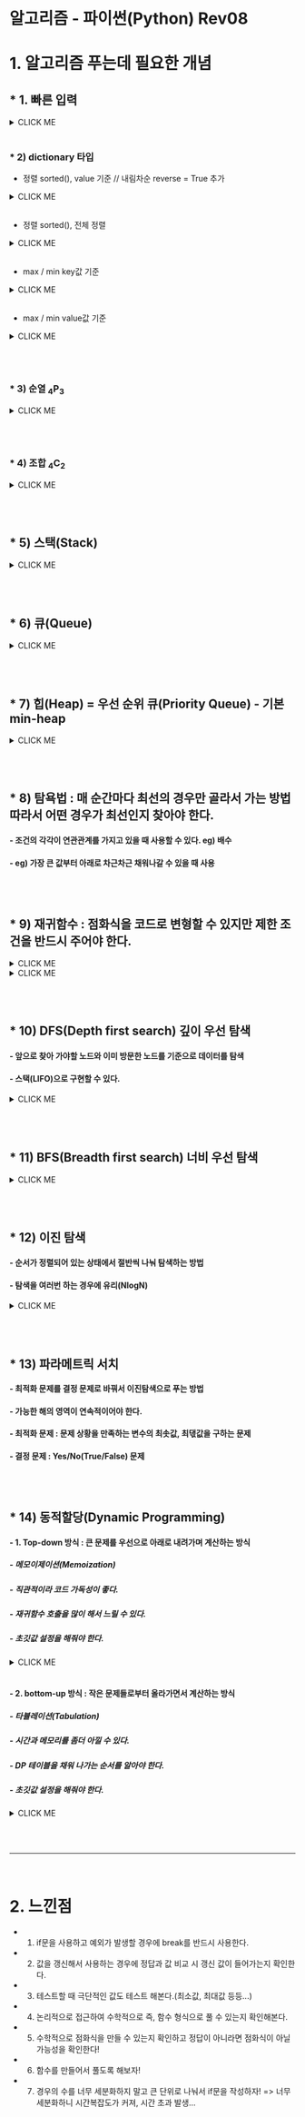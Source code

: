 # 알고리즘 - 파이썬(Python) Rev08

# 1. 알고리즘 푸는데 필요한 개념

## * 1. 빠른 입력
 <details><summary>CLICK ME</summary>
 
 ```python
  import sys<br>
  sys.stdin.readline().strip() # strip을 사용하지 않으면 \n이 추가적으로 들어가게 된다.
 ```
 
 </details>
 
 <br>
 
### * 2) dictionary 타입<br>

   + 정렬 sorted(), value 기준 // 내림차순 reverse = True 추가
   
   <details><summary>CLICK ME</summary>
 
   ```python
   d = dict() # == d = {}
   sorted(d, key = lambda x : dict[x])
   ```

   ```python
   d = dict() # == d = {}
   sorted(d.items(), key = lambda x : x[1])
   ```
   </details> 

 
   <br>
   
  + 정렬 sorted(), 전체 정렬

   <details><summary>CLICK ME</summary>
 
   ```python
   d = dict() # == d = {}
   sorted(d.items())
   ```

   </details> 
  
   <br>
   
  + max / min key값 기준
   <details><summary>CLICK ME</summary>
 
   ```python
   d = dict() # == d = {}
   max(d, key = d.get)
   min(d, key = d.get)
   ```
   </details> 
   
   <br>
   
  + max / min value값 기준
   <details><summary>CLICK ME</summary>
 
   ```python
   d = dict() # == d = {}
   max(d.values())
   min(d.values())
   ```
   </details> 
   
<br><br>

### * 3) 순열 <sub>4</sub>P<sub>3</sub><br>

<details><summary>CLICK ME</summary>
 
```python
from itertools import permutations
v = [0, 1, 2, 3]
for i in permutations(v, 3): # v에서 4개를 뽑아서 나열
    print(i)
```
</details> 
   
<br><br>

### * 4) 조합 <sub>4</sub>C<sub>2</sub><br>

<details><summary>CLICK ME</summary>
 
```python
from itertools import combinations
v = [0, 1, 2, 3]
for i in combinations(v, 2): # v에서 4개를 뽑아서 나열
    print(i)
```
</details> 

<br><br>

## * 5) 스택(Stack)<br>

<details><summary>CLICK ME</summary>
 
```python
s = []
s.append('값1') # queue에 값을 추가 ['값1']
s.append('값2') # ['값1', '값2']
s.append('값3') # ['값1', '값2', '값3']
while len(s) > 0:
    print(s[-1])
    print(s.pop(-1)) # == print(s.pop()) 제일 뒤에 값이 순차적으로 빠진다. 따라서 ['값1', '값2'] -> ['값1'] ->[]이 된다.
```
</details> 

<br><br>

## * 6) 큐(Queue)<br>
 
<details><summary>CLICK ME</summary>
 
```python
from collections import deque
q = deque
q.append('값1') # queue에 값을 추가 ['값1']
q.append('값2') # ['값1', '값2']
q.appendleft('값3') # ['값3', '값1', '값2']
print(q.pop()) # 제일 뒤에 값('값2')이 빠진다. 따라서 ['값3', '값1']이 된다.
print(q.popleft()) # 제일 앞에 값('값3')이 빠진다. 따라서 ['값1']이 된다.
```
</details> 

<br><br>

## * 7) 힙(Heap) = 우선 순위 큐(Priority Queue) - 기본 min-heap<br>
 
<details><summary>CLICK ME</summary>
 
```python
import heapq as hq
pq = []
hq.heappush(pq, 6)
hq.heappush(pq, 12)
hq.heappush(pq, 0)
hq.heappush(pq, -5)
hq.heappush(pq, 8) # pq = [-5, 0, 6, 8, 12]

while pq:
    print(pq[0])
    hq.heappop(pq) # -5제거 -> 0제거 -> 6제거 -> 8제거 -> 12제거
```
</details> 

<br><br>

## * 8) 탐욕법 : 매 순간마다 최선의 경우만 골라서 가는 방법 따라서 어떤 경우가 최선인지 찾아야 한다.<br>
#### - 조건의 각각이 연관관계를 가지고 있을 때 사용할 수 있다. eg) 배수
#### - eg) 가장 큰 값부터 아래로 차근차근 채워나갈 수 있을 때 사용

<br><br>

## * 9) 재귀함수 : 점화식을 코드로 변형할 수 있지만 제한 조건을 반드시 주어야 한다.<br>
 
<details><summary>CLICK ME</summary>
 
```python
 # 재귀함수 예제
 def recursive_function(i):
     # 100을 호출했을 때 종료
     if i == 100:
         return
     print(i, '번째 재귀함수에서', i+1, '번째 재귀함수를 호출합니다.')
     recursive_function(i+1)
     print(i, '번째 재귀함수를 종료합니다.')
 
 recursive_function(1)
 
 ```
</details> 

<details><summary>CLICK ME</summary>
 
```python
 # eg) 최대공약수 구하는 방법 - 유클리드 호제법
 def gcd(a, b):
    if a % b == 0:
        return b
    else:
        return gcd(b, a % b)
 
 print(gcd(192, 162))
```
</details> 

<br><br>

## * 10) DFS(Depth first search) 깊이 우선 탐색<br>
#### - 앞으로 찾아 가야할 노드와 이미 방문한 노드를 기준으로 데이터를 탐색
#### - 스택(LIFO)으로 구현할 수 있다.
 
<details><summary>CLICK ME</summary>
 
```python
 # DFS 메소드 정의
# v는 시작 노드, visited는 각 노드가 방문된 정보를 표현하는 리스트
def dfs(graph, v, visited):
    # 현재 노드를 방문 처리
    visited[v] = True
    print(v, end=' ')

    # 현재 노드와 연결된 다른 노드를 재귀적으로 방문
    for i in graph[v]:
        if not visited[i]:
            dfs(graph, i, visited)

# 각 노드가 연결된 정보를 2차원 리스트로 표현
graph = [ [], [2, 3, 8], [1, 7], [1, 4, 5], [3, 5], [3, 4], [7], [2, 6, 8], [1, 7] ]

# 각 노드가 방문된 정보를 1차원 리스트로 표현
visited = [False] * 9

dfs(graph, 1, visited)
```
</details> 

<br><br>

## * 11) BFS(Breadth first search) 너비 우선 탐색<br>
 
<details><summary>CLICK ME</summary>
 
```python
 # BFS 메소드 정의
from collections import deque
def bfs(graph, start, visited):
    # 큐(Queue)를 구현하기 위해 deque 라이브러리 사용
    queue = deque([start])

    # 현재 노드를 방문 처리
    visited[start] = True

    # 큐가 존재하지 않을 때까지 반복
    while queue:
        # 큐에서 원소 하나를 뽑아 출력
        v = queue.popleft()
        print(v, end=' ')

        # 아직 방문하지 않은 인접한 원소들을 큐에 삽입
        for i in graph[v]:
            if not visited[i]:
                queue.append(i)
                visited[i] = True

# 각 노드가 연결된 정보를 2차원 리스트로 표현
graph = [ [], [2, 3, 8], [1, 7], [1, 4, 5], [3, 5], [3, 4], [7], [2, 6, 8], [1, 7] ]

# 각 노드가 방문된 정보를 1차원 리스트로 표현
visited = [False] * 9

bfs(graph, 1, visited)
```
</details> 

<br><br>

## * 12) 이진 탐색<br>
#### - 순서가 정렬되어 있는 상태에서 절반씩 나눠 탐색하는 방법
#### - 탐색을 여러번 하는 경우에 유리(NlogN)
 
<details><summary>CLICK ME</summary>
 
```python
#이진 탐색
from bisect import bisect_left, bisect_right

v = (0, 1, 3, 3, 6, 6, 6, 7, 8, 8, 9)
three = bisect_right(v, 3) - bisect_left(v, 3)
four = bisect_right(v, 4) - bisect_left(v, 4)
six = bisect_right(v, 6) - bisect_left(v, 6)

print(f'number of 3 : {three}')
print(f'number of 4 : {four}')
print(f'number of 6 : {six}') 
 
```
</details> 

<br><br>

## * 13) 파라메트릭 서치<br>
#### - 최적화 문제를 결정 문제로 바꿔서 이진탐색으로 푸는 방법
#### - 가능한 해의 영역이 연속적이어야 한다.
#### - 최적화 문제 : 문제 상황을 만족하는 변수의 최솟값, 최댃값을 구하는 문제
#### - 결정 문제 : Yes/No(True/False) 문제
 
<br><br>

## * 14) 동적할당(Dynamic Programming)<br>
#### - 1. Top-down 방식 : 큰 문제를 우선으로 아래로 내려가며 계산하는 방식
##### - 메모이제이션(Memoization)
##### - 직관적이라 코드 가독성이 좋다.
##### - 재귀함수 호출을 많이 해서 느릴 수 있다.
##### - 초깃값 설정을 해줘야 한다.

<details><summary>CLICK ME</summary>
 
```python
import sys
# 반복 횟수 제어
sys.setrecursionlimit(10**7)

# 제한 횟수 설정
MOD = 10007
# N과 K로 각각 숫자를 받아 저장한다.
N, K = map(int, input().split())

# 케시 설정 : 범위가 0 ~ 1000이므로 값 저장할 메모리 설정.
cache = [[0] * 1001 for _ in range(1001)]


def bino(n, k):
    # cache[n][k]가 이미 존재하면 cache[n][k]를 리턴값으로 받는다.
    if cache[n][k]:
        return cache[n][k]

    # k가 0이거나 k가 n이랑 같을 경우에 cache에 1을 넣는다.
    if k == 0 or k == n:
        cache[n][k] = 1
    # cache[n][k] = cache[n-1][k-1] + cache[n-1][k] 점화식 활용.
    # 10007을 넘으면 나머지를 반환하도록 설정.
    else:
        cache[n][k] = bino(n-1, k-1) + bino(n-1, k)
        cache[n][k] = cache[n][k] % MOD
    return cache[n][k]


print(bino(N, K)) 
```
</details> 

<br>

#### - 2. bottom-up 방식 : 작은 문제들로부터 올라가면서 계산하는 방식
##### - 타뷸레이션(Tabulation)
##### - 시간과 메모리를 좀더 아낄 수 있다.
##### - DP 테이블을 채워 나가는 순서를 알아야 한다.
##### - 초깃값 설정을 해줘야 한다.
 
<details><summary>CLICK ME</summary>
 
```python
MOD = 10007
N, K = map(int, input().split())

cache = [[0] * 1001 for _ in range(1001)]

for i in range(1001):
    cache[i][0] = cache[i][i] = 1
    for j in range(1, i):
        cache[i][j] = cache[i-1][j-1] + cache[i-1][j]
        cache[i][j] %= MOD

print(cache[N][K])
```
</details> 

<br><br>


<hr><br>

# 2. 느낀점 
  * 1) if문을 사용하고 예외가 발생할 경우에 break를 반드시 사용한다.
  * 2) 값을 갱신해서 사용하는 경우에 정답과 값 비교 시 갱신 값이 들어가는지 확인한다.
  * 3) 테스트할 때 극단적인 값도 테스트 해본다.(최소값, 최대값 등등...)
  * 4) 논리적으로 접근하여 수학적으로 즉, 함수 형식으로 풀 수 있는지 확인해본다.
  * 5) 수학적으로 점화식을 만들 수 있는지 확인하고 정답이 아니라면 점화식이 아닐 가능성을 확인한다!
  * 6) 함수를 만들어서 풀도록 해보자!
  * 7) 경우의 수를 너무 세분화하지 말고 큰 단위로 나눠서 if문을 작성하자! => 너무 세분화하니 시간복잡도가 커져, 시간 초과 발생...
